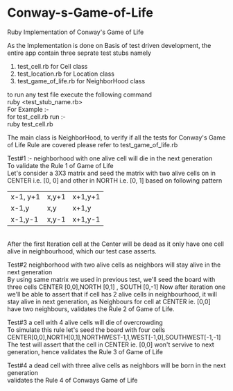 # Conway-s-Game-of-Life
Ruby Implementation of Conway's Game of Life <br>

As the Implementation is done on Basis of test driven development, the entire app contain three seprate test stubs namely <br>
1. test_cell.rb for Cell class <br>
2. test_location.rb for Location class <br>
3. test_game_of_life.rb for NeighborHood class <br>

to run any test file execute the following command <br>
ruby <test_stub_name.rb> <br>
For Example :- <br>
  for test_cell.rb run :- <br>
    ruby test_cell.rb <br>
    
The main class is NeighborHood, to verify if all the tests for Conway's Game of Life Rule are covered please refer to test_game_of_life.rb <br>

Test#1 :- neighborhood with one alive cell will die in the next generation <br>
To validate the Rule 1 of Game of Life <br>
Let's consider a 3X3 matrix and seed the matrix with two alive cells on in CENTER i.e. [0, 0] and other in NORTH i.e. [0, 1] based on following pattern <br>
<table>
<tr>
<td>
x-1, y+1
</td>
<td>
x,y+1
</td>
<td>
x+1,y+1
</td>
</tr>
<tr>
<td>
x-1,y
</td>
<td>
x,y
</td>
<td>
x+1,y
</td>
</tr>

<tr>
<td>
x-1,y-1
</td>
<td>
x,y-1
</td>
<td>
x+1,y-1
</td>
</tr>
</table>
<br>
After the first Iteration cell at the Center will be dead as it only have one cell alive in neighbourhood, which our test case asserts.

Test#2 neighborhood with two alive cells as neighbors will stay alive in the next generation <br>
By using same matrix we used in previous test, we'll seed the board with three cells CENTER [0,0],NORTH [0,1] , SOUTH [0,-1]
Now after iteration one we'll be able to assert that if cell has 2 alive cells in neighbourhood, it will stay alive in next generation, as Neighbours for cell at CENTER ie. [0,0] have two neighbours, validates the Rule 2 of Game of Life.

Test#3 a cell with 4 alive cells will die of overcrowding <br>
To simulate this rule let's seed the board with four cells CENTER[0,0],NORTH[0,1],NORTHWEST-1,1,WEST[-1,0],SOUTHWEST[-1,-1] <br>
The test will assert that the cell in CENTER ie. [0,0] won't servive to next generation, hence validates the Rule 3 of Game of Life

Test#4 a dead cell with three alive cells as neighbors will be born in the next generation <br>
validates the Rule 4 of Conways Game of Life
